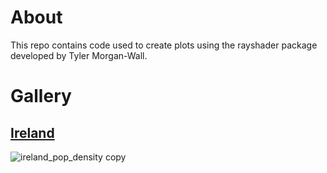 # About

This repo contains code used to create plots using the rayshader package developed by Tyler Morgan-Wall.

# Gallery
## [Ireland](main/plots/Ireland)

![ireland_pop_density copy](https://user-images.githubusercontent.com/105279757/219968125-fd424067-a621-4195-a168-b6bd3be61e5a.png)
